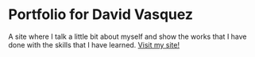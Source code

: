 # Portfolio for David Vasquez

A site where I talk a little bit about myself and show the works that I have done with the skills that I have learned.
[Visit my site!](https://dvasquez08.github.io/)
